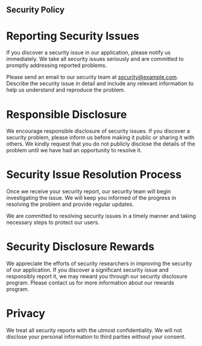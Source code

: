 ## Security Policy

# Reporting Security Issues

If you discover a security issue in our application, please notify us immediately. We take all security issues seriously and are committed to promptly addressing reported problems.

Please send an email to our security team at security@example.com. Describe the security issue in detail and include any relevant information to help us understand and reproduce the problem.

# Responsible Disclosure

We encourage responsible disclosure of security issues. If you discover a security problem, please inform us before making it public or sharing it with others. We kindly request that you do not publicly disclose the details of the problem until we have had an opportunity to resolve it.

# Security Issue Resolution Process

Once we receive your security report, our security team will begin investigating the issue. We will keep you informed of the progress in resolving the problem and provide regular updates.

We are committed to resolving security issues in a timely manner and taking necessary steps to protect our users.

# Security Disclosure Rewards

We appreciate the efforts of security researchers in improving the security of our application. If you discover a significant security issue and responsibly report it, we may reward you through our security disclosure program. Please contact us for more information about our rewards program.

# Privacy

We treat all security reports with the utmost confidentiality. We will not disclose your personal information to third parties without your consent.
